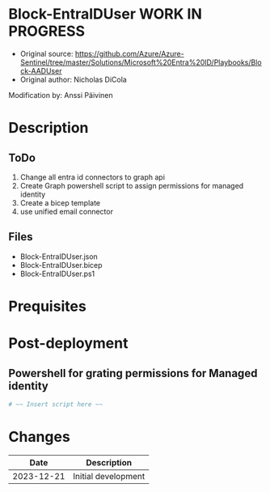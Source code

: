 # Block-EntraIDUser WORK IN PROGRESS
- Original source: https://github.com/Azure/Azure-Sentinel/tree/master/Solutions/Microsoft%20Entra%20ID/Playbooks/Block-AADUser
- Original author: Nicholas DiCola

Modification by: Anssi Päivinen

# Description

## ToDo
1. Change all entra id connectors to graph api
2. Create Graph powershell script to assign permissions for managed identity
3. Create a bicep template 
4. use unified email connector

## Files
- Block-EntraIDUser.json
- Block-EntraIDUser.bicep
- Block-EntraIDUser.ps1

# Prequisites

# Post-deployment

## Powershell for grating permissions for Managed identity

```powershell
# ~~ Insert script here ~~
```

# Changes
|Date|Description|
|--|--|
|2023-12-21|Initial development|